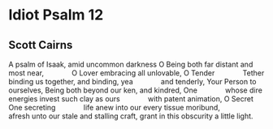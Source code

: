 # Idiot Psalm 12
## Scott Cairns
A psalm of Isaak, amid uncommon darkness
O Being both far distant and most near,
             O Lover embracing all unlovable, O Tender
             Tether binding us together, and binding, yea
             and tenderly, Your Person to ourselves,
Being both beyond our ken, and kindred, One
             whose dire energies invest such clay as ours
             with patent animation, O Secret One secreting
             life anew into our every tissue moribund,
             afresh unto our stale and stalling craft,
grant in this obscurity a little light.